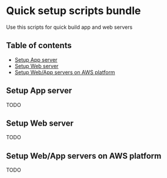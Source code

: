 # Quick setup scripts bundle

Use this scripts for quick build app and web servers

## Table of contents
- [Setup App server](#id-section1)
- [Setup Web server](#id-section2)
- [Setup Web/App servers on AWS platform]()

## Setup App server
TODO

## Setup Web server
TODO

## Setup Web/App servers on AWS platform
TODO
